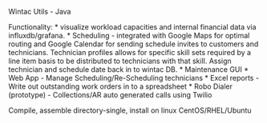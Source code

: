 Wintac Utils - Java

Functionality: 
    * visualize workload capacities and internal financial data via influxdb/grafana.
    * Scheduling -  integrated with Google Maps for optimal 
                    routing and Google Calendar for sending schedule invites to customers 
                    and technicians.  Technician profiles allows for specific skill sets
                    required by a line item basis to be distributed to technicians with 
                    that skill.  Assign technician and schedule date back in to wintac DB.
    * Maintenance GUI
    * Web App - Manage Scheduling/Re-Scheduling technicians 
    * Excel reports - Write out outstanding work orders in to a spreadsheet
    * Robo Dialer (prototype) - Collections/AR auto generated calls using Twilio

Compile, assemble directory-single, install  on linux CentOS/RHEL/Ubuntu


